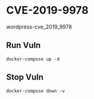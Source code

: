 # CVE-2019-9978

wordpress-cve_2019_9978

## Run Vuln

```
docker-compose up -d
```

## Stop Vuln

```
docker-compose down -v
```

